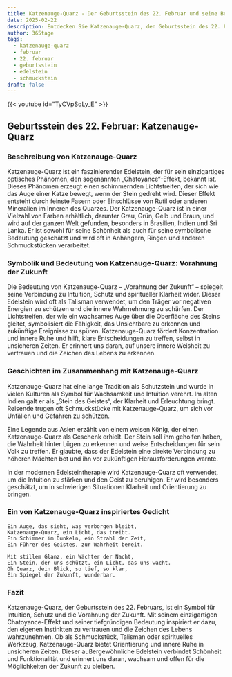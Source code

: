 ```yaml
---
title: Katzenauge-Quarz - Der Geburtsstein des 22. Februar und seine Bedeutung
date: 2025-02-22
description: Entdecken Sie Katzenauge-Quarz, den Geburtsstein des 22. Februar, der Vorahnung der Zukunft symbolisiert. Seine Symbolik und Geschichte werden Sie inspirieren.
author: 365tage
tags:
  - katzenauge-quarz
  - februar
  - 22. februar
  - geburtsstein
  - edelstein
  - schmuckstein
draft: false
---
```


{{< youtube id="TyCVpSqLy_E" >}}

## Geburtsstein des 22. Februar: Katzenauge-Quarz

### Beschreibung von Katzenauge-Quarz

Katzenauge-Quarz ist ein faszinierender Edelstein, der für sein einzigartiges optisches Phänomen, den sogenannten „Chatoyance“-Effekt, bekannt ist. Dieses Phänomen erzeugt einen schimmernden Lichtstreifen, der sich wie das Auge einer Katze bewegt, wenn der Stein gedreht wird. Dieser Effekt entsteht durch feinste Fasern oder Einschlüsse von Rutil oder anderen Mineralien im Inneren des Quarzes. Der Katzenauge-Quarz ist in einer Vielzahl von Farben erhältlich, darunter Grau, Grün, Gelb und Braun, und wird auf der ganzen Welt gefunden, besonders in Brasilien, Indien und Sri Lanka. Er ist sowohl für seine Schönheit als auch für seine symbolische Bedeutung geschätzt und wird oft in Anhängern, Ringen und anderen Schmuckstücken verarbeitet.

### Symbolik und Bedeutung von Katzenauge-Quarz: Vorahnung der Zukunft

Die Bedeutung von Katzenauge-Quarz – „Vorahnung der Zukunft“ – spiegelt seine Verbindung zu Intuition, Schutz und spiritueller Klarheit wider. Dieser Edelstein wird oft als Talisman verwendet, um den Träger vor negativen Energien zu schützen und die innere Wahrnehmung zu schärfen. Der Lichtstreifen, der wie ein wachsames Auge über die Oberfläche des Steins gleitet, symbolisiert die Fähigkeit, das Unsichtbare zu erkennen und zukünftige Ereignisse zu spüren. Katzenauge-Quarz fördert Konzentration und innere Ruhe und hilft, klare Entscheidungen zu treffen, selbst in unsicheren Zeiten. Er erinnert uns daran, auf unsere innere Weisheit zu vertrauen und die Zeichen des Lebens zu erkennen.

### Geschichten im Zusammenhang mit Katzenauge-Quarz

Katzenauge-Quarz hat eine lange Tradition als Schutzstein und wurde in vielen Kulturen als Symbol für Wachsamkeit und Intuition verehrt. Im alten Indien galt er als „Stein des Geistes“, der Klarheit und Erleuchtung bringt. Reisende trugen oft Schmuckstücke mit Katzenauge-Quarz, um sich vor Unfällen und Gefahren zu schützen.

Eine Legende aus Asien erzählt von einem weisen König, der einen Katzenauge-Quarz als Geschenk erhielt. Der Stein soll ihm geholfen haben, die Wahrheit hinter Lügen zu erkennen und weise Entscheidungen für sein Volk zu treffen. Er glaubte, dass der Edelstein eine direkte Verbindung zu höheren Mächten bot und ihn vor zukünftigen Herausforderungen warnte.

In der modernen Edelsteintherapie wird Katzenauge-Quarz oft verwendet, um die Intuition zu stärken und den Geist zu beruhigen. Er wird besonders geschätzt, um in schwierigen Situationen Klarheit und Orientierung zu bringen.

### Ein von Katzenauge-Quarz inspiriertes Gedicht

```
Ein Auge, das sieht, was verborgen bleibt,  
Katzenauge-Quarz, ein Licht, das treibt.  
Ein Schimmer im Dunkeln, ein Strahl der Zeit,  
Ein Führer des Geistes, zur Wahrheit bereit.  

Mit stillem Glanz, ein Wächter der Nacht,  
Ein Stein, der uns schützt, ein Licht, das uns wacht.  
Oh Quarz, dein Blick, so tief, so klar,  
Ein Spiegel der Zukunft, wunderbar.  
```

### Fazit

Katzenauge-Quarz, der Geburtsstein des 22. Februars, ist ein Symbol für Intuition, Schutz und die Vorahnung der Zukunft. Mit seinem einzigartigen Chatoyance-Effekt und seiner tiefgründigen Bedeutung inspiriert er dazu, den eigenen Instinkten zu vertrauen und die Zeichen des Lebens wahrzunehmen. Ob als Schmuckstück, Talisman oder spirituelles Werkzeug, Katzenauge-Quarz bietet Orientierung und innere Ruhe in unsicheren Zeiten. Dieser außergewöhnliche Edelstein verbindet Schönheit und Funktionalität und erinnert uns daran, wachsam und offen für die Möglichkeiten der Zukunft zu bleiben.